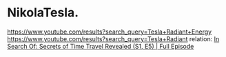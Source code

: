 # NikolaTesla.
https://www.youtube.com/results?search_query=Tesla+Radiant+Energy https://www.youtube.com/results?search_query=Tesla+Radiant relation: [In Search Of: Secrets of Time Travel Revealed (S1, E5) | Full Episode](https://youtu.be/FpsDXJRT4Mw)
